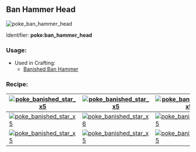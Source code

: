 ## Ban Hammer Head
![poke_ban_hammer_head](https://github.com/ItsMePok/PFE/assets/136857747/ed85781c-47db-4eea-8592-f3065578032e)

Identifier: **poke:ban_hammer_head**

### Usage:
* Used in Crafting:
  * [Banished Ban Hammer](https://github.com/ItsMePok/PFE/wiki/Ban-Hammer)
### Recipe:
|[![poke_banished_star_x5](https://github.com/ItsMePok/PFE/assets/136857747/9086e115-5294-4526-8dff-b4b36cb51c1c)](https://github.com/ItsMePok/PFE/wiki/Banished-Star-x5)|[![poke_banished_star_x5](https://github.com/ItsMePok/PFE/assets/136857747/9086e115-5294-4526-8dff-b4b36cb51c1c)](https://github.com/ItsMePok/PFE/wiki/Banished-Star-x5)|[![poke_banished_star_x5](https://github.com/ItsMePok/PFE/assets/136857747/9086e115-5294-4526-8dff-b4b36cb51c1c)](https://github.com/ItsMePok/PFE/wiki/Banished-Star-x5)|
|---|---|---|
|[![poke_banished_star_x5](https://github.com/ItsMePok/PFE/assets/136857747/9086e115-5294-4526-8dff-b4b36cb51c1c)](https://github.com/ItsMePok/PFE/wiki/Banished-Star-x5)|[![poke_banished_star_x6](https://github.com/ItsMePok/PFE/assets/136857747/15a02353-f6d6-4420-8d56-9194e332a770)](https://github.com/ItsMePok/PFE/wiki/Banished-Star-x6)|[![poke_banished_star_x5](https://github.com/ItsMePok/PFE/assets/136857747/9086e115-5294-4526-8dff-b4b36cb51c1c)](https://github.com/ItsMePok/PFE/wiki/Banished-Star-x5)|
|[![poke_banished_star_x5](https://github.com/ItsMePok/PFE/assets/136857747/9086e115-5294-4526-8dff-b4b36cb51c1c)](https://github.com/ItsMePok/PFE/wiki/Banished-Star-x5)|[![poke_banished_star_x5](https://github.com/ItsMePok/PFE/assets/136857747/9086e115-5294-4526-8dff-b4b36cb51c1c)](https://github.com/ItsMePok/PFE/wiki/Banished-Star-x5)|[![poke_banished_star_x5](https://github.com/ItsMePok/PFE/assets/136857747/9086e115-5294-4526-8dff-b4b36cb51c1c)](https://github.com/ItsMePok/PFE/wiki/Banished-Star-x5)|